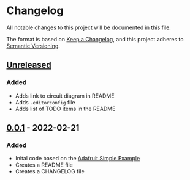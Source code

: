 # Changelog

All notable changes to this project will be documented in this file.

The format is based on [Keep a Changelog](https://keepachangelog.com/en/1.0.0/),
and this project adheres to [Semantic Versioning](https://semver.org/spec/v2.0.0.html).

## [Unreleased]

### Added

- Adds link to circuit diagram in README
- Adds `.editorconfig` file
- Adds list of TODO items in the README

## [0.0.1] - 2022-02-21

### Added

- Inital code based on the [Adafruit Simple Example](https://github.com/adafruit/Adafruit_NeoPixel#simple)
- Creates a README file
- Creates a CHANGELOG file

[Unreleased]: https://github.com/pernicat/SkateLights/compare/v0.0.1...HEAD
[0.0.1]: https://github.com/pernicat/SkateLights/releases/tag/v0.0.1

